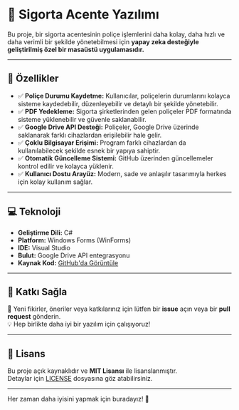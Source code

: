 # 🚀 Sigorta Acente Yazılımı

Bu proje, bir sigorta acentesinin poliçe işlemlerini daha kolay, daha hızlı ve daha verimli bir şekilde yönetebilmesi için **yapay zeka desteğiyle geliştirilmiş özel bir masaüstü uygulamasıdır.**  

---

## 🌟 Özellikler

- ✅ **Poliçe Durumu Kaydetme:** Kullanıcılar, poliçelerin durumlarını kolayca sisteme kaydedebilir, düzenleyebilir ve detaylı bir şekilde yönetebilir.
- ✅ **PDF Yedekleme:** Sigorta şirketlerinden gelen poliçeler PDF formatında sisteme yüklenebilir ve güvenle saklanabilir.
- ✅ **Google Drive API Desteği:** Poliçeler, Google Drive üzerinde saklanarak farklı cihazlardan erişilebilir hale gelir.
- ✅ **Çoklu Bilgisayar Erişimi:** Program farklı cihazlardan da kullanılabilecek şekilde esnek bir yapıya sahiptir.
- ✅ **Otomatik Güncelleme Sistemi:** GitHub üzerinden güncellemeler kontrol edilir ve kolayca yüklenir.
- ✅ **Kullanıcı Dostu Arayüz:** Modern, sade ve anlaşılır tasarımıyla herkes için kolay kullanım sağlar.

---

## 💻 Teknoloji

- **Geliştirme Dili:** C#  
- **Platform:** Windows Forms (WinForms)  
- **IDE:** Visual Studio  
- **Bulut:** Google Drive API entegrasyonu  
- **Kaynak Kod:** [GitHub'da Görüntüle](https://github.com/ArdaKDGN/SigortaAcenteYazilim)

---

## 🤝 Katkı Sağla

🎯 Yeni fikirler, öneriler veya katkılarınız için lütfen bir **issue** açın veya bir **pull request** gönderin.  
💡 Hep birlikte daha iyi bir yazılım için çalışıyoruz!

---

## 📄 Lisans

Bu proje açık kaynaklıdır ve **MIT Lisansı** ile lisanslanmıştır.  
Detaylar için [LICENSE](LICENSE) dosyasına göz atabilirsiniz.

---

Her zaman daha iyisini yapmak için buradayız! 🚀  
